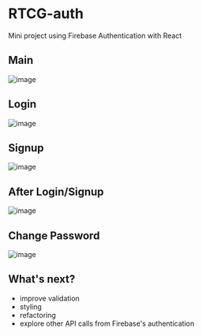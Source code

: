 # RTCG-auth
Mini project using Firebase Authentication with React

## Main
![image](https://user-images.githubusercontent.com/61524356/138784184-38fd4bc0-c625-4369-a0b8-0a04ec4a656a.png)

## Login
![image](https://user-images.githubusercontent.com/61524356/138784216-835e21fd-12a2-4219-b7b2-9135c79d9641.png)

## Signup
![image](https://user-images.githubusercontent.com/61524356/138784233-4d673c1b-8d25-4aed-a966-f255ae7e2e30.png)

## After Login/Signup
![image](https://user-images.githubusercontent.com/61524356/138784287-7c3c31ce-85a5-41ec-b70d-7308c8ef15e6.png)

## Change Password
![image](https://user-images.githubusercontent.com/61524356/138784301-f5db64b2-ea08-4f90-826b-9dd50472e957.png)

## What's next?
- improve validation
- styling
- refactoring
- explore other API calls from Firebase's authentication
